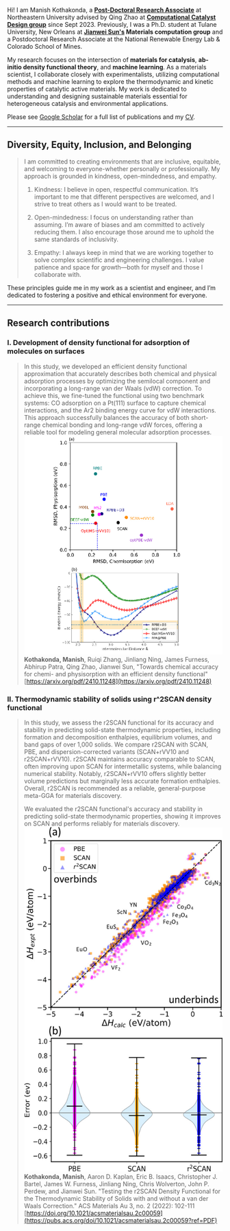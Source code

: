 <!-- Google tag (gtag.js) -->
<script async src="https://www.googletagmanager.com/gtag/js?id=G-6KTXKWMYF3"></script>
<script>
  window.dataLayer = window.dataLayer || [];
  function gtag(){dataLayer.push(arguments);}
  gtag('js', new Date());

  gtag('config', 'G-6KTXKWMYF3');
</script>

Hi! I am Manish Kothakonda, a **[Post-Doctoral Research Associate](https://coe.northeastern.edu/people/kothakonda-manish-kumar/)** at Northeastern University advised by Qing Zhao at **[Computational Catalyst Design group](https://www.qzhao-neu.com/)** since Sept 2023. Previously, I was a Ph.D. student at Tulane University, New Orleans at **[Jianwei Sun's](https://www.matcomp.org/) Materials computation group** and a Postdoctoral Research Associate at the National Renewable Energy Lab & Colorado School of Mines.

My research focuses on the intersection of **materials for catalysis**, **ab-initio density functional theory**, and **machine learning**. As a materials scientist, I collaborate closely with experimentalists, utilizing computational methods and machine learning to explore the thermodynamic and kinetic properties of catalytic active materials. My work is dedicated to understanding and designing sustainable materials essential for heterogeneous catalysis and environmental applications.

Please see [Google Scholar](https://scholar.google.com/citations?user=chmsWhIAAAAJ&hl=en) for a full list of publications and my [CV](https://manishkothakonda.github.io/assets/files/MK_CV_1310.pdf). 

___

## Diversity, Equity, Inclusion, and Belonging
> I am committed to creating environments that are inclusive, equitable, and welcoming to everyone-whether personally or professionally. My approach is grounded in kindness, open-mindedness, and empathy.
>
> 1. Kindness: I believe in open, respectful communication. It’s important to me that different perspectives are welcomed, and I strive to treat others as I would want to be treated.
>
> 2. Open-mindedness: I focus on understanding rather than assuming. I’m aware of biases and am committed to actively reducing them. I also encourage those around me to uphold the same standards of inclusivity.
>
> 3. Empathy: I always keep in mind that we are working together to solve complex scientific and engineering challenges. I value patience and space for growth—both for myself and those I collaborate with.
>
These principles guide me in my work as a scientist and engineer, and I’m dedicated to fostering a positive and ethical environment for everyone.
___

## Research contributions
### I. Development of density functional for adsorption of molecules on surfaces
> In this study, we developed an efficient density functional approximation that accurately describes both chemical and physical adsorption processes by optimizing the semilocal component and incorporating a long-range van der Waals (vdW) correction. To achieve this, we fine-tuned the functional using two benchmark systems: CO adsorption on a Pt(111) surface to capture chemical interactions, and the Ar2 binding energy curve for vdW interactions. This approach successfully balances the accuracy of both short-range chemical bonding and long-range vdW forces, offering a reliable tool for modeling general molecular adsorption processes.
> ![](Bivariate_G_Ni.jpg)
> **Kothakonda, Manish**, Ruiqi Zhang, Jinliang Ning, James Furness, Abhirup Patra, Qing Zhao, Jianwei Sun, "Towards chemical accuracy for chemi- and physisorption with an efficient density functional"  [https://arxiv.org/pdf/2410.11248](https://arxiv.org/pdf/2410.11248)


### II. Thermodynamic stability of solids using r^2SCAN density functional
> In this study, we assess the r2SCAN functional for its accuracy and stability in predicting solid-state thermodynamic properties, including formation and decomposition enthalpies, equilibrium volumes, and band gaps of over 1,000 solids. We compare r2SCAN with SCAN, PBE, and dispersion-corrected variants (SCAN+rVV10 and r2SCAN+rVV10). r2SCAN maintains accuracy comparable to SCAN, often improving upon SCAN for intermetallic systems, while balancing numerical stability. Notably, r2SCAN+rVV10 offers slightly better volume predictions but marginally less accurate formation enthalpies. Overall, r2SCAN is recommended as a reliable, general-purpose meta-GGA for materials discovery.
>
> We evaluated the r2SCAN functional's accuracy and stability in predicting solid-state thermodynamic properties, showing it improves on SCAN and performs reliably for materials discovery.
> ![](r2scan_test_solids.jpeg)
> **Kothakonda, Manish**, Aaron D. Kaplan, Eric B. Isaacs, Christopher J. Bartel, James W. Furness, Jinliang Ning, Chris Wolverton, John P. Perdew, and Jianwei Sun. "Testing the r2SCAN Density Functional for the Thermodynamic Stability of Solids with and without a van der Waals Correction." ACS Materials Au 3, no. 2 (2022): 102-111 [https://doi.org/10.1021/acsmaterialsau.2c00059](https://pubs.acs.org/doi/10.1021/acsmaterialsau.2c00059?ref=PDF)

